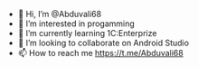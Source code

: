 - 👋 Hi, I’m @Abduvali68
- 👀 I’m interested in progamming
- 🌱 I’m currently learning 1C:Enterprize
- 💞️ I’m looking to collaborate on Android Studio
- 📫 How to reach me https://t.me/Abduvali68

